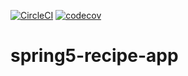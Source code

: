 [![CircleCI](https://circleci.com/gh/vroba/spring5-recipe-app/tree/master.svg?style=svg)](https://circleci.com/gh/vroba/spring5-recipe-app/tree/master)
[![codecov](https://codecov.io/gh/vroba/spring5-recipe-app/branch/master/graph/badge.svg)](https://codecov.io/gh/vroba/spring5-recipe-app)


# spring5-recipe-app
